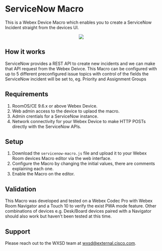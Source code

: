 # ServiceNow Macro

This is a Webex Device Macro which enables you to create a ServiceNow Incident straight from the devices UI. 

<p align="center">
  <img src="https://user-images.githubusercontent.com/21026209/195474727-f425ba79-88d3-4720-a003-c62d15faa48e.gif" />
</p>

## How it works

ServiceNow provides a REST API to create new incidents and we can make that API request from the Webex Deivce. This Macro can be configured with up to 5 different preconfigured issue topics with control of the fields the ServiceNow incident will be set to, eg. Priority and Assignment Groups

## Requirements

1. RoomOS/CE 9.6.x or above Webex Device.
2. Web admin access to the device to uplaod the macro.
3. Admin crentials for a ServiceNow instance.
4. Network connectivity for your Webex Device to make HTTP POSTs directly with the ServiceNow APIs.

## Setup

1. Download the ``servicenow-macro.js`` file and upload it to your Webex Room devices Macro editor via the web interface.
2. Configure the Macro by changing the initial values, there are comments explaining each one.
3. Enable the Macro on the editor.


## Validation

This Macro was developed and tested on a Webex Codec Pro with Webex Room Navigator and a Touch 10 to verify the exist PWA mode feature. Other combinations of devices e.g. Desk/Board devices paired with a Navigator should also work but haven't been tested at this time.

## Support

Please reach out to the WXSD team at [wxsd@external.cisco.com](mailto:wxsd@external.cisco.com?subject=servicenow-macro).
